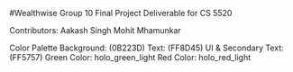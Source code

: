 #Wealthwise
Group 10 Final Project Deliverable for CS 5520

Contributors:
Aakash Singh
Mohit Mhamunkar

Color Palette
Background: (0B223D)
Text: (FF8D45)
UI & Secondary Text: (FF5757)
Green Color: holo_green_light
Red Color: holo_red_light
